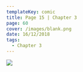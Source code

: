 ```yaml
---
templateKey: comic
title: Page 15 | Chapter 3
page: 60
cover: /images/blank.png
date: 16/12/2018
tags:
  - Chapter 3
---
```

![](/images/0060c3p15hazy.png)
